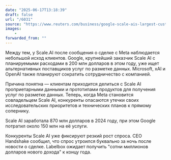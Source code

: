 ```yaml
---
date: "2025-06-17T13:18:39"
draft: false
url: "/6031"
source: "https://www.reuters.com/business/google-scale-ais-largest-customer-plans-split-after-meta-deal-sources-say-2025-06-13/"
images:
    -
forwarded_from: ""
---
```


Между тем, у Scale.AI после сообщения о сделке с Meta наблюдается небольшой исход клиентов. Google, крупнейший заказчик Scale AI с планируемыми расходами в 200 млн долларов в этом году, уже ищет альтернативных поставщиков услуг по разметке данных. Microsoft, xAI и OpenAI также планируют сократить сотрудничество с компанией.

Причина понятна — клиентам приходится делиться с Scale AI проприетарными данными и прототипами продуктов для получения услуг по разметке данных. Теперь, когда Meta становится совладельцем Scale AI, конкуренты опасаются утечки своих исследовательских приоритетов и технических планов к прямому сопернику.

Scale AI заработала 870 млн долларов в 2024 году, при этом Google потратил около 150 млн на её услуги.

Конкуренты Scale AI уже фиксируют резкий рост спроса. CEO Handshake сообщил, что спрос утроился буквально за ночь после новости о сделке. Labelbox ожидает получить "сотни миллионов долларов нового дохода" к концу года.
